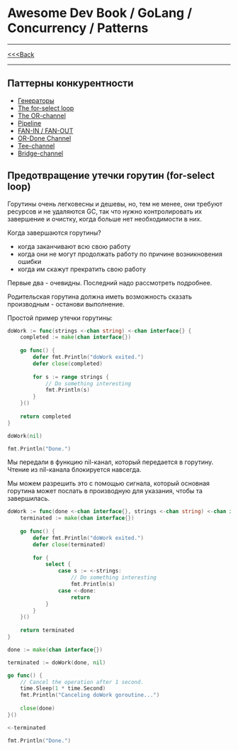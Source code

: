 # Awesome Dev Book / GoLang / Concurrency / Patterns

***
[<<<Back](awesome-dev-book/book/Язык%20Go/INDEX.md)
***

## Паттерны конкурентности

- [Генераторы](Генераторы.md)
- [The for-select loop](FOR_SELECT_LOOP.md)
- [The OR-channel](OR_CHANNEL.md)
- [Pipeline](PIPELINE.md)
- [FAN-IN / FAN-OUT](FAN_IN_FAN_OUT.md)
- [OR-Done Channel](OR_DONE_CHANNEL.md)
- [Tee-channel](TEE_CHANNEL.md)
- [Bridge-channel](BRIDGE_CHANNEL.md)

## Предотвращение утечки горутин (for-select loop)

Горутины очень легковесны и дешевы, но, тем не менее, они требуют ресурсов и не удаляются GC, так что нужно контролировать 
их завершение и очистку, когда больше нет необходимости в них. 

Когда завершаются горутины? 

- когда заканчивают всю свою работу 
- когда они не могут продолжать работу по причине возникновения ошибки
- когда им скажут прекратить свою работу

Первые два - очевидны. Последний надо рассмотреть подробнее. 

Родительская горутина должна иметь возможность сказать производным - останови выполнение. 

Простой пример утечки горутины: 

```go
doWork := func(strings <-chan string) <-chan interface{} {
    completed := make(chan interface{})
	
    go func() {
        defer fmt.Println("doWork exited.")
        defer close(completed)
		
        for s := range strings {
            // Do something interesting
            fmt.Println(s)
        }
    }()
	
    return completed
}

doWork(nil)

fmt.Println("Done.")
```

Мы передали в функцию nil-канал, который передается в горутину. Чтение из nil-канала блокируется навсегда. 

Мы можем разрешить это с помощью сигнала, который основная горутина может послать в производную для указания, чтобы та завершилась. 

```go
doWork := func(done <-chan interface{}, strings <-chan string) <-chan interface{} {
    terminated := make(chan interface{}) 
	
    go func() {
        defer fmt.Println("doWork exited.")
        defer close(terminated)
		
        for {
            select {
                case s := <-strings:
                    // Do something interesting
                    fmt.Println(s)
                case <-done:
                    return
            }
        }
    }()
	
    return terminated
}

done := make(chan interface{})

terminated := doWork(done, nil)

go func() {
    // Cancel the operation after 1 second.
    time.Sleep(1 * time.Second)
	fmt.Println("Canceling doWork goroutine...")
	
	close(done)
}()

<-terminated

fmt.Println("Done.")
```